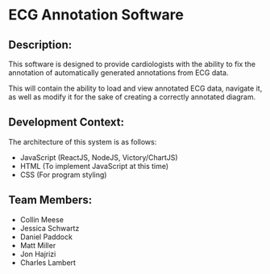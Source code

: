 # ECG Annotation Software

## Description:

This software is designed to provide cardiologists with the ability to fix the annotation of automatically generated annotations from ECG data.

This will contain the ability to load and view annotated ECG data, navigate it, as well as modify it for the sake of creating a correctly annotated diagram.

## Development Context:

The architecture of this system is as follows:

-   JavaScript (ReactJS, NodeJS, Victory/ChartJS)
-   HTML (To implement JavaScript at this time)
-   CSS (For program styling)

## Team Members:

-   Collin Meese
-   Jessica Schwartz
-   Daniel Paddock
-   Matt Miller
-   Jon Hajrizi
-   Charles Lambert
